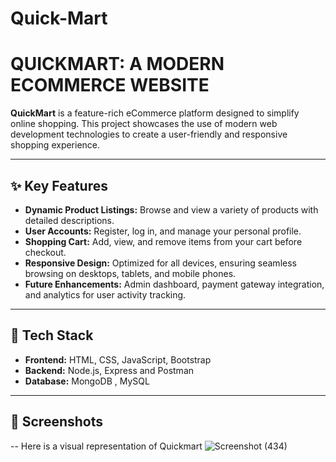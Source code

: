 # Quick-Mart
# **QUICKMART: A MODERN ECOMMERCE WEBSITE**

**QuickMart** is a feature-rich eCommerce platform designed to simplify online shopping. This project showcases the use of modern web development technologies to create a user-friendly and responsive shopping experience.

---

## **✨ Key Features**
- **Dynamic Product Listings:** Browse and view a variety of products with detailed descriptions.
- **User Accounts:** Register, log in, and manage your personal profile.
- **Shopping Cart:** Add, view, and remove items from your cart before checkout.
- **Responsive Design:** Optimized for all devices, ensuring seamless browsing on desktops, tablets, and mobile phones.
- **Future Enhancements:** Admin dashboard, payment gateway integration, and analytics for user activity tracking.

---

## **🔧 Tech Stack**
- **Frontend:** HTML, CSS, JavaScript, Bootstrap
- **Backend:**  Node.js, Express and Postman
- **Database:** MongoDB , MySQL

---

## **📸 Screenshots**
-- Here is a visual representation of Quickmart
![Screenshot (434)](https://github.com/user-attachments/assets/4f2cb4b8-7c25-45ad-96c8-f13480bcfa6c)

